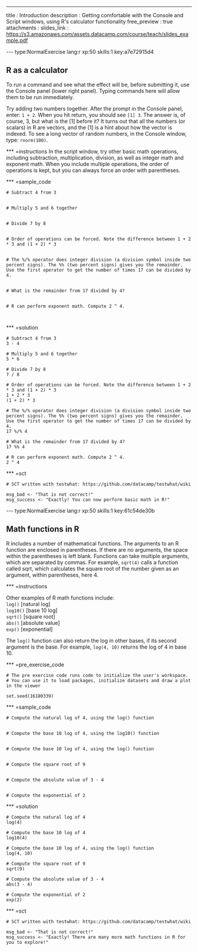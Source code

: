 ---
title         : Introduction
description   : Getting comfortable with the Console and Script windows, using R's calculator functionality
free_preview  : true
attachments   :
  slides_link : https://s3.amazonaws.com/assets.datacamp.com/course/teach/slides_example.pdf

--- type:NormalExercise lang:r xp:50 skills:1 key:a7e72915d4
## R as a calculator

To run a command and see what the effect will be, before submitting it, use the Console panel (lower right panel).
Typing commands here will allow them to be run immediately.


Try adding two numbers together. After the prompt in the Console panel, enter:
` 1 + 2 `.
When you hit return, you should see `[1] 3`.
The answer is, of course, 3, but what is the [1] before it? It turns out that all the numbers (or scalars) in R are vectors, and the [1] is a hint about how the vector is indexed. To see a long vector of random numbers, in the Console window, type: ` rnorm(100) `.


*** =instructions
In the script window, try other basic math operations, including subtraction, multiplication, division, as well as integer math
and exponent math. When you include multiple operations, the order of operations is kept, but you can always force an order with parentheses.

*** =sample_code
```{r}
# Subtract 4 from 3


# Multiply 5 and 6 together


# Divide 7 by 8


# Order of operations can be forced. Note the difference between 1 + 2 * 3 and (1 + 2) * 3


# The %/% operator does integer division (a division symbol inside two percent signs). The %% (two percent signs) gives you the remainder. Use the first operator to get the number of times 17 can be divided by 4.


# What is the remainder from 17 divided by 4?


# R can perform exponent math. Compute 2 ^ 4.



```

*** =solution
```{r}
# Subtract 4 from 3
3 - 4

# Multiply 5 and 6 together
5 * 6

# Divide 7 by 8
7 / 8

# Order of operations can be forced. Note the difference between 1 + 2 * 3 and (1 + 2) * 3
1 + 2 * 3
(1 + 2) * 3

# The %/% operator does integer division (a division symbol inside two percent signs). The %% (two percent signs) gives you the remainder. Use the first operator to get the number of times 17 can be divided by 4.
17 %/% 4

# What is the remainder from 17 divided by 4?
17 %% 4

# R can perform exponent math. Compute 2 ^ 4.
2 ^ 4
```


*** =sct
```{r}
# SCT written with testwhat: https://github.com/datacamp/testwhat/wiki

msg_bad <- "That is not correct!"
msg_success <- "Exactly! You can now perform basic math in R!"

```
--- type:NormalExercise lang:r xp:50 skills:1 key:61c54de30b
## Math functions in R

R includes a number of mathematical functions. The arguments to an R function are enclosed in parentheses. If there are no arguments, the space within the parentheses is left blank. Functions can take multiple arguments, which are separated by commas.
For example, ` sqrt(4) ` calls a function called sqrt, which calculates the square root of the number given as an argument, within parentheses, here 4.

*** =instructions

Other examples of R math functions include: <br/>
 `log()` [natural log] <br/>
 `log10()` [base 10 log] <br/>
 `sqrt()` [square root] <br/>
 `abs()` [absolute value] <br/>
 `exp()` [exponential] <br/>
 

The `log()` function can also return the log in other bases, if its second argument is the base. For example, `log(4, 10)` returns the log of 4 in base 10.



*** =pre_exercise_code
```{r}
# The pre exercise code runs code to initialize the user's workspace.
# You can use it to load packages, initialize datasets and draw a plot in the viewer

set.seed(16180339)
```

*** =sample_code
```{r}
# Compute the natural log of 4, using the log() function


# Compute the base 10 log of 4, using the log10() function


# Compute the base 10 log of 4, using the log() function


# Compute the square root of 9


# Compute the absolute value of 3 - 4


# Compute the exponential of 2

```

*** =solution
```{r}
# Compute the natural log of 4
log(4)

# Compute the base 10 log of 4
log10(4)

# Compute the base 10 log of 4, using the log() function
log(4, 10)

# Compute the square root of 9
sqrt(9)

# Compute the absolute value of 3 - 4
abs(3 - 4)

# Compute the exponential of 2
exp(2)

```


*** =sct
```{r}
# SCT written with testwhat: https://github.com/datacamp/testwhat/wiki

msg_bad <- "That is not correct!"
msg_success <- "Exactly! There are many more math functions in R for you to explore!"
```